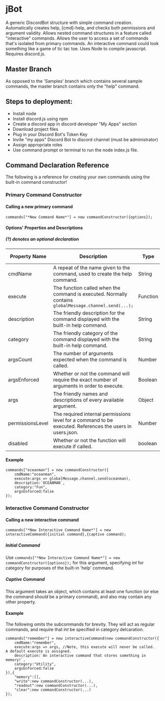# jBot
A generic DiscordBot structure with simple command creation.  Automatically creates help, [cmd]-help, and checks both permissions and argument validity.  Allows nested command structures in a feature called "interactive" commands.  Allows the user to access a set of commands that's isolated from primary commands.  An interactive command could look something like a game of tic tac toe.
Uses Node to compile javascript.  Requires discord.js.

## Master Branch
As opposed to the 'Samples' branch which contains several sample commands, the master branch contains only the "help" command.

## Steps to deployment:
* Install node
* Install discord.js using npm
* Create a discord app in discord developer "My Apps" section
* Download project files
* Plug in your Discord Bot's Token Key
* Invite "my apps" Discord Bot to discord channel (must be administrator)
* Assign appropriate roles
* Use command prompt or terminal to run the node index.js file.

## Command Declaration Reference
The following is a reference for creating your own commands using the built-in command constructor!
### Primary Command Constructor
#### Calling a new primary command
```commands["*New Command Name*"] = new commandConstructor({options});```
#### Options' Properties and Descriptions
##### (?) denotes an optional declaration
Property Name | Description | Type | Required/Default Value
------------ | ------------- | ------------- | -------------
cmdName | A repeat of the name given to the command, used to create the help command. | String | Required
execute | The function called when the command is executed.  Normally contains ```globalMessage.channel.send(...);``` | Function | Required
description | The friendly description for the command displayed with the built-in help command. | String | Required
category | The friendly category of the command displayed with the built-in help command. | String | Required
argsCount | The number of arguments expected when the command is called. | Number | **(?)** 0
argsEnforced | Whether or not the command will require the exact number of arguments in order to execute. | Boolean | **(?)** False
args | The friendly names and descriptions of every available argument. | Object |  **(?)** undefined
permissionsLevel | The required internal permissions level for a command to be executed.  References the users in users.json. | Number | **(?)** 0
disabled | Whether or not the function will execute if called. | boolean | **(?)** false
#### Example
```
commands["oceanman"] = new commandConstructor({
	cmdName:"oceanman",
	execute:args => globalMessage.channel.send(oceanman),
	description:`OCEANMAN`,
	category:"Fun",
	argsEnforced:false
});
```
### Interactive Command Constructor
#### Calling a new interactive command
```commands["*New Interactive Command Name*"] = new interactiveCommand({initial command},{captive command);```
##### Initial Command
Use ```commands["*New Interactive Command Name*"] = new commandConstructor({options});``` for this argument, specifying *int* for category for purposes of the built-in 'help' command.
##### Captive Command
This argument takes an object, which contains at least one function (or else the command *should* be a primary command), and also may contain any other property.
#### Example
The following omits the subcommands for brevity.  They will act as regular commands, and require that *int* be specified in category delcaration.
```
commands["remember"] = new interactiveCommand(new commandConstructor({
	cmdName:"remember",
	execute:args => args, //Note, this execute will never be called.  A default execute is assigned.
	description:`An interactive command that stores something in memory!`,
	category:"Utility",
	argsEnforced:false
}),{
	"memory":[],
	"write":new commandConstructor(...),
	"readout":new commandConstructor(...),
	"clear":new commandConstructor(...)
});
```
